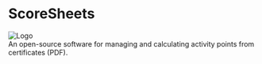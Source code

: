 # ScoreSheets
![Logo](https://user-images.githubusercontent.com/36796068/216495907-bacfde09-d0e4-405b-ace6-2b9e37c5bc35.png)
<br>
An open-source software for managing and calculating activity points from certificates (PDF).

